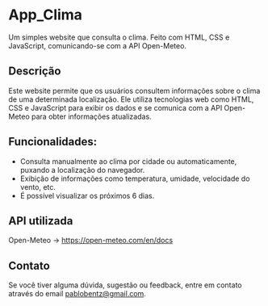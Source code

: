 # App_Clima
Um simples website que consulta o clima. Feito com HTML, CSS e JavaScript, comunicando-se com a API Open-Meteo.

## Descrição
Este website permite que os usuários consultem informações sobre o clima de uma determinada localização. Ele utiliza tecnologias web como HTML, CSS e JavaScript para exibir os dados e se comunica com a API Open-Meteo para obter informações atualizadas.

## Funcionalidades:
* Consulta manualmente ao clima por cidade ou automaticamente, puxando a localização do navegador.
* Exibição de informações como temperatura, umidade, velocidade do vento, etc.
* É possível visualizar os próximos 6 dias.

## API utilizada
Open-Meteo -> https://open-meteo.com/en/docs

## Contato
Se você tiver alguma dúvida, sugestão ou feedback, entre em contato através do email pablobentz@gmail.com.
